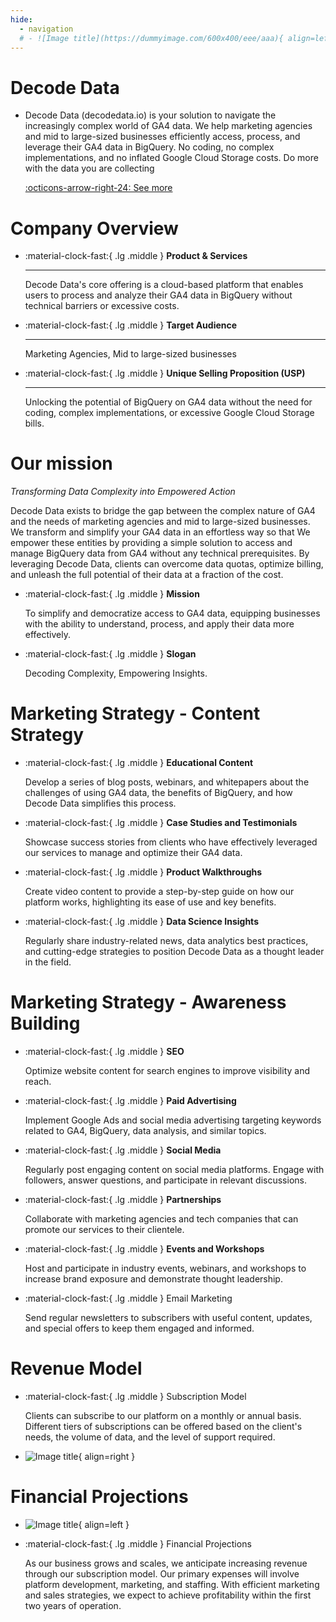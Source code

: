```yaml
---
hide:
  - navigation
  # - ![Image title](https://dummyimage.com/600x400/eee/aaa){ align=left }
---    
```


# Decode Data
<div class="grid cards" markdown>

-   Decode Data (decodedata.io) is your solution to navigate the increasingly complex world of GA4 data. We help marketing agencies and mid to large-sized businesses efficiently access, process, and leverage their GA4 data in BigQuery. No coding, no complex implementations, and no inflated Google Cloud Storage costs.  Do more with the data you are collecting 

    [:octicons-arrow-right-24: See more](https://decodedataio.github.io/decodedata/)

</div>


# Company Overview


<div class="grid cards" markdown>

-   :material-clock-fast:{ .lg .middle } __Product & Services__
    
    ---

    Decode Data's core offering is a cloud-based platform that enables users to process and analyze their GA4 data in BigQuery without technical barriers or excessive costs. 


-   :material-clock-fast:{ .lg .middle } __Target Audience__
    
    ---

    Marketing Agencies, Mid to large-sized businesses


-   :material-clock-fast:{ .lg .middle } __Unique Selling Proposition (USP)__
    
    ---

    Unlocking the potential of BigQuery on GA4 data without the need for coding, complex implementations, or excessive Google Cloud Storage bills.


</div>


# Our mission

_Transforming Data Complexity into Empowered Action_

Decode Data exists to bridge the gap between the complex nature of GA4 and the needs of marketing agencies and mid to large-sized businesses.  We transform and simplify your GA4 data in an effortless way so that We empower these entities by 
providing a simple solution to access and manage BigQuery data from GA4 without any technical prerequisites. By leveraging Decode Data, clients can overcome data quotas, optimize billing, and unleash the full potential of their data at a fraction of the cost.

<div class="grid cards" markdown>

-   :material-clock-fast:{ .lg .middle } __Mission__
    
    To simplify and democratize access to GA4 data, equipping businesses with the ability to understand, process, and apply their data more effectively.

-   :material-clock-fast:{ .lg .middle } __Slogan__
    
    Decoding Complexity, Empowering Insights. 
</div>


# Marketing Strategy - Content Strategy
<div class="grid cards" markdown>

-   :material-clock-fast:{ .lg .middle } __Educational Content__

    Develop a series of blog posts, webinars, and whitepapers about the challenges of using GA4 data, the benefits of BigQuery, and how Decode Data simplifies this process. 


-   :material-clock-fast:{ .lg .middle } __Case Studies and Testimonials__

    Showcase success stories from clients who have effectively leveraged our services to manage and optimize their GA4 data.

</div>

<div class="grid cards" markdown>

-   :material-clock-fast:{ .lg .middle } __Product Walkthroughs__

    Create video content to provide a step-by-step guide on how our platform works, highlighting its ease of use and key benefits.

-   :material-clock-fast:{ .lg .middle } __Data Science Insights__

    Regularly share industry-related news, data analytics best practices, and cutting-edge strategies to position Decode Data as a thought leader in the field.

</div>


# Marketing Strategy - Awareness Building

<div class="grid cards" markdown>

-   :material-clock-fast:{ .lg .middle } __SEO__

    Optimize website content for search engines to improve visibility and reach.


-   :material-clock-fast:{ .lg .middle } __Paid Advertising__

    Implement Google Ads and social media advertising targeting keywords related to GA4, BigQuery, data analysis, and similar topics.
</div>

<div class="grid cards" markdown>

-   :material-clock-fast:{ .lg .middle } __Social Media__

    Regularly post engaging content on social media platforms. Engage with followers, answer questions, and participate in relevant discussions.

-   :material-clock-fast:{ .lg .middle } __Partnerships__

    Collaborate with marketing agencies and tech companies that can promote our services to their clientele.

</div>

<div class="grid cards" markdown>

-   :material-clock-fast:{ .lg .middle } __Events and Workshops__

    Host and participate in industry events, webinars, and workshops to increase brand exposure and demonstrate thought leadership.

-   :material-clock-fast:{ .lg .middle } Email Marketing

    Send regular newsletters to subscribers with useful content, updates, and special offers to keep them engaged and informed.

</div>

# Revenue Model

<div class="grid cards" markdown>

-   :material-clock-fast:{ .lg .middle } Subscription Model

    Clients can subscribe to our platform on a monthly or annual basis. Different tiers of subscriptions can be offered based on the client's needs, the volume of data, and the level of support required.

-   ![Image title](https://dummyimage.com/600x400/eee/aaa){ align=right }

</div>

# Financial Projections

<div class="grid cards" markdown>

-   ![Image title](https://dummyimage.com/600x400/eee/aaa){ align=left }

-   :material-clock-fast:{ .lg .middle } Financial Projections

    As our business grows and scales, we anticipate increasing revenue through our subscription model. Our primary expenses will involve platform development, marketing, and staffing. With efficient marketing and sales strategies, we expect to achieve profitability within the first two years of operation.

</div>